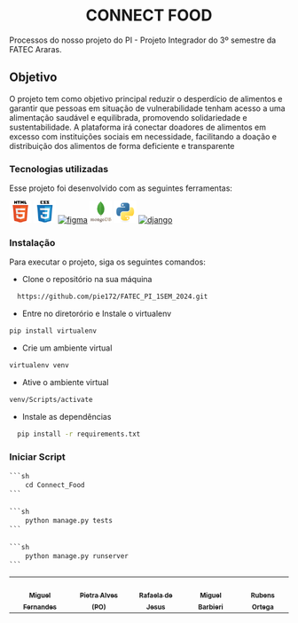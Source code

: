 <h1 align="center"> CONNECT FOOD </h1>

Processos do nosso projeto do PI - Projeto Integrador do 3º semestre da FATEC Araras.

## Objetivo
O projeto tem como objetivo principal reduzir o desperdício de alimentos e garantir que pessoas em situação de vulnerabilidade tenham acesso a uma alimentação saudável e equilibrada, promovendo solidariedade e sustentabilidade. A plataforma irá conectar doadores de alimentos em excesso com instituições sociais em necessidade, facilitando a doação e distribuição dos alimentos de forma deficiente e transparente


### Tecnologias utilizadas

Esse projeto foi desenvolvido com as seguintes ferramentas:
<p align="left"> 
  <a href="https://www.w3.org/html/" target="_blank" rel="noreferrer"><img src="https://raw.githubusercontent.com/devicons/devicon/master/icons/html5/html5-original-wordmark.svg" alt="html5" width="40" height="40"/></a> 
  <a href="https://www.w3schools.com/css/" target="_blank" rel="noreferrer"> <img src="https://raw.githubusercontent.com/devicons/devicon/master/icons/css3/css3-original-wordmark.svg" alt="css3" width="40" height="40"/></a> 
  <a href="https://www.figma.com/" target="_blank" rel="noreferrer"> <img src="https://www.vectorlogo.zone/logos/figma/figma-icon.svg" alt="figma" width="40" height="40"/></a>
  <a href="https://www.mongodb.com/" target="_blank" rel="noreferrer"> <img src="https://raw.githubusercontent.com/devicons/devicon/master/icons/mongodb/mongodb-original-wordmark.svg" alt="mongodb" width="40" height="40"/></a> 
  <a href="https://www.python.org" target="_blank" rel="noreferrer"> <img src="https://raw.githubusercontent.com/devicons/devicon/master/icons/python/python-original.svg" alt="python" width="40" height="40"/></a> 
  <a href="https://www.djangoproject.com/" target="_blank" rel="noreferrer"> <img src="https://cdn.worldvectorlogo.com/logos/django.svg" alt="django" width="40" height="40"/></a>
</p>

### Instalação

Para executar o projeto, siga os seguintes comandos:

  * Clone o repositório na sua máquina
  ```sh
    https://github.com/pie172/FATEC_PI_1SEM_2024.git
  ```
  * Entre no diretorório e Instale o virtualenv
  ```sh
  pip install virtualenv
  ```

  * Crie um ambiente virtual
  ```sh
  virtualenv venv 
  ```

  * Ative o ambiente virtual
  ```sh
  venv/Scripts/activate
  ```
  
  * Instale as dependências 
  ```sh
    pip install -r requirements.txt
  ```
### Iniciar Script

    ```sh
        cd Connect_Food
    ```

    ```sh
        python manage.py tests
    ```

    ```sh
        python manage.py runserver
    ```

<table>
  <tr>
    <td align="center"><a href="https://github.com/miguelfernandeses"><img style="border-radius: 50%;" src="https://avatars.githubusercontent.com/u/128096236?v=4" width="100px;" alt=""/><br /><sub><b>Miguel Fernandes</b></sub></a><br /></td>
    <td align="center"><a href="https://github.com/pie172"><img style="border-radius: 50%;" src="https://avatars.githubusercontent.com/u/103082349?v=4" width="100px;" alt=""/><br /><sub><b>Pietra Alves (PO) </b></sub></a><br /></td>
    <td align="center"><a href="https://github.com/Rafaelajbsantos"><img style="border-radius: 50%;" src="https://avatars.githubusercontent.com/u/130415241?v=4" width="100px;" alt=""/><br /><sub><b>Rafaela de Jesus</b></sub></a><br /></td>  
    <td align="center"><a href="https://github.com/RobertoGuedesdeAlmeidaJunior"><img style="border-radius: 50%;" src="https://avatars.githubusercontent.com/u/125707714?v=4" width="100px;" alt=""/><br /><sub><b>Miguel Barbieri</b></sub></a><br /></td>
    <td align="center"><a href="https://github.com/rubinhortega"><img style="border-radius: 50%;" src="https://avatars.githubusercontent.com/u/91102160?v=4" width="100px;" alt=""/><br /><sub><b>Rubens Ortega</b></sub></a><br /></td>
  </tr>
</table>